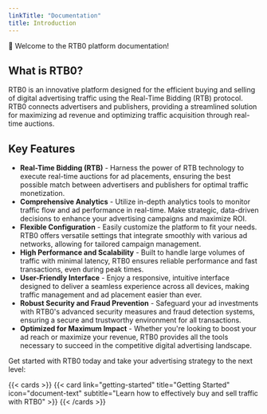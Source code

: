 ```yaml
---
linkTitle: "Documentation"
title: Introduction
---
```


👋 Welcome to the RTB0 platform documentation!

<!--more-->

## What is RTB0?

RTB0 is an innovative platform designed for the efficient buying and selling of digital advertising traffic using the Real-Time Bidding (RTB) protocol. RTB0 connects advertisers and publishers, providing a streamlined solution for maximizing ad revenue and optimizing traffic acquisition through real-time auctions.

## Key Features

- **Real-Time Bidding (RTB)** - Harness the power of RTB technology to execute real-time auctions for ad placements, ensuring the best possible match between advertisers and publishers for optimal traffic monetization.
- **Comprehensive Analytics** - Utilize in-depth analytics tools to monitor traffic flow and ad performance in real-time. Make strategic, data-driven decisions to enhance your advertising campaigns and maximize ROI.
- **Flexible Configuration** - Easily customize the platform to fit your needs. RTB0 offers versatile settings that integrate smoothly with various ad networks, allowing for tailored campaign management.
- **High Performance and Scalability** - Built to handle large volumes of traffic with minimal latency, RTB0 ensures reliable performance and fast transactions, even during peak times.
- **User-Friendly Interface** - Enjoy a responsive, intuitive interface designed to deliver a seamless experience across all devices, making traffic management and ad placement easier than ever.
- **Robust Security and Fraud Prevention** - Safeguard your ad investments with RTB0's advanced security measures and fraud detection systems, ensuring a secure and trustworthy environment for all transactions.
- **Optimized for Maximum Impact** - Whether you're looking to boost your ad reach or maximize your revenue, RTB0 provides all the tools necessary to succeed in the competitive digital advertising landscape.

Get started with RTB0 today and take your advertising strategy to the next level:

{{< cards >}}
  {{< card link="getting-started" title="Getting Started" icon="document-text" subtitle="Learn how to effectively buy and sell traffic with RTB0" >}}
{{< /cards >}}
